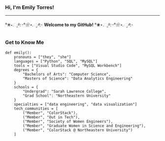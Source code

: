 ### Hi, I'm Emily Torres!

-----------------------------------------------------------------

°❀⋆.ೃ࿔*:･°❀⋆.ೃ࿔*:･ **Welcome to my GitHub!** °❀⋆.ೃ࿔*:･°❀⋆.ೃ࿔*:･

### Get to Know Me
```
def emily():
    pronouns = ["they", "she"]
    languages = ["Python", "SQL", "MySQL"]
    tools = ["Visual Studio Code", "MySQL Workbench"]
    degrees = {
        "Bachelors of Arts": "Computer Science",
        "Masters of Science": "Data Analytics Engineering"
    }
    schools = {
        "Undergrad": "Sarah Lawrence College",
        "Grad School": "Northeastern University"
    }
    specialties = ["data engineering", "data visualization"]
    tech_communities = [
        ("Member", "ColorStack"),
        ("Member", "Out in Tech"),
        ("Member", "Society of Women Engineers"),
        ("Member", "Graduate Women in Science and Engineering"),
        ("Member", "ColorStack @ Northeastern University")
    ]
```
